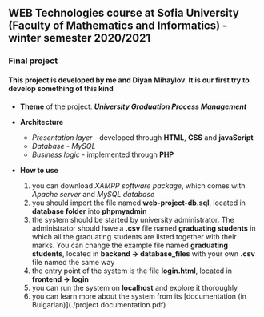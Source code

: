 ## WEB Technologies course at Sofia University (Faculty of Mathematics and Informatics) - winter semester 2020/2021

### Final project
#### This project is developed by me and Diyan Mihaylov. It is our first try to develop something of this kind

* **Theme** of the project: ***University Graduation Process Management***

* **Architecture**
    * *Presentation layer* - developed through **HTML**, **CSS** and **javaScript**
    * *Database* - *MySQL*
    * *Business logic* - implemented through **PHP**

* **How to use**
    1. you can download *XAMPP software package*, which comes with *Apache server* and *MySQL database*
    2. you should import the file named **web-project-db.sql**, located in **database folder** into **phpmyadmin**
    3. the system should be started by university administrator. The administrator should have a **.csv** file named **graduating students** in which all the graduating students are listed together with their marks. You can change the example file named **graduating students**, located in **backend -> database_files** with your own **.csv** file named the same way
    4. the entry point of the system is the file **login.html**, located in **frontend -> login**
    5. you can run the system on **localhost** and explore it thoroughly
    6. you can learn more about the system from its [documentation (in Bulgarian)](./project documentation.pdf)